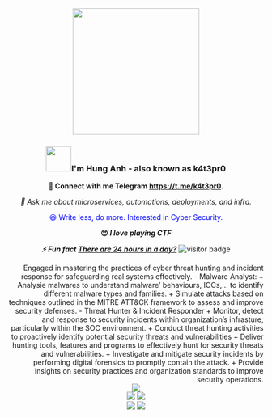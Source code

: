 <div align="center">
  <img src="https://github.com/k4t3pr0/k4t3pr0/blob/main/who_am_I__!_Black.png" width="250">
</div>

### <div align="center"><img src="https://media.giphy.com/media/v1.Y2lkPTc5MGI3NjExZndsbHBxb29jdDllejd4NjBhOTZmdXdsYXZpc2Z6cWd0cmY5dTh0OSZlcD12MV9pbnRlcm5hbF9naWZfYnlfaWQmY3Q9cw/3ohhwMDyS6rv3sB8yI/giphy.gif" width="50">I'm Hung Anh - also known as k4t3pr0</div>

<div align="center">
  <p><strong>📝 Connect with me Telegram <a href="https://t.me/k4t3pr0">https://t.me/k4t3pr0</a>.</strong></p>
  <p><em>💬 Ask me about microservices, automations, deployments, and infra.</em></p>
  <p style="color: blue;">😃 Write less, do more. Interested in Cyber Security.</p>
  <p><strong>😍<em> I love playing CTF</em></strong></p>
  <p><strong><em>⚡ Fun fact <span style="text-decoration: underline;">There are 24 hours in a day?</span></em></strong> <img src="https://visitor-badge.laobi.icu/badge?page_id=k4t3pr0.k4t3pr0" alt="visitor badge"/> </p>  
</div>
<div align="center">

<div align="right">
Engaged in mastering the practices of cyber threat hunting and incident response for safeguarding real systems effectively.
- Malware Analyst: 
+ Analysie malwares to understand malware’ behaviours, IOCs,… to identify different malware types and families.
+ Simulate attacks based on techniques outlined in the MITRE ATT&CK framework to assess and improve security defenses.
- Threat Hunter & Incident Responder
+ Monitor, detect and response to security incidents within organization’s infrasture, particularly within the SOC environment.
+ Conduct threat hunting activities to proactively identify potential security threats and vulnerabilities
+ Deliver hunting tools, features and programs to effectively hunt for security threats and vulnerabilities.
+ Investigate and mitigate security incidents by performing digital forensics to promptly contain the attack.
+ Provide insights on security practices and organization standards to improve security operations.
<div align="right">
</div>
<div align="center">
  <img src="http://github-profile-summary-cards.vercel.app/api/cards/profile-details?username=k4t3pr0&theme=dark">
</div>

<div align="center">
  <img src="http://github-profile-summary-cards.vercel.app/api/cards/repos-per-language?username=k4t3pr0&theme=dark">
  <img src="http://github-profile-summary-cards.vercel.app/api/cards/most-commit-language?username=k4t3pr0&theme=dark">
</div>

<div align="center">
  <img src="http://github-profile-summary-cards.vercel.app/api/cards/stats?username=k4t3pr0&theme=dark">
  <img src="http://github-profile-summary-cards.vercel.app/api/cards/productive-time?username=k4t3pr0&theme=dark&utcOffset=8">
</div>
